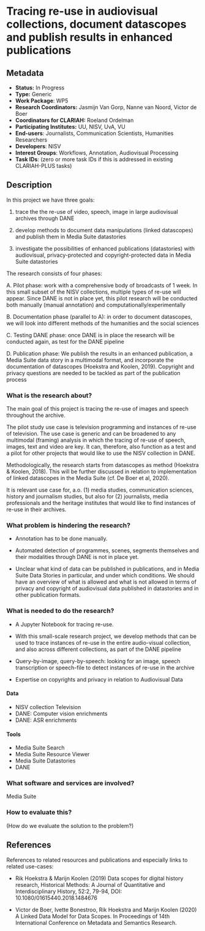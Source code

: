 # Tracing re-use in audiovisual collections, document datascopes and publish results in enhanced publications

## Metadata

* **Status:**  In Progress
* **Type:** Generic
* **Work Package**: WP5
* **Research Coordinators:**  Jasmijn Van Gorp, Nanne van Noord, Victor de Boer
* **Coordinators for CLARIAH:**  Roeland Ordelman
* **Participating Institutes:** UU, NISV, UvA, VU
* **End-users**: Journalists, Communication Scientists, Humanities Researchers
* **Developers**: NISV
* **Interest Groups**: Workflows, Annotation, Audiovisual Processing
* **Task IDs**: (zero or more task IDs if this is addressed in existing CLARIAH-PLUS tasks)

## Description

In this project we have three goals:

1. trace the the re-use of video, speech, image in large audiovisual archives through DANE

2. develop methods to document data manipulations (linked datascopes) and publish them in Media Suite datastories

3. investigate the possibilities of enhanced publications (datastories) with audiovisual, privacy-protected  and copyright-protected data in Media Suite datastories

The research consists of four phases:

  A. Pilot phase: work with a comprehensive body of broadcasts of 1 week. In this small subset of the NISV collections, multiple types of re-use will appear. Since DANE is not in place yet, this pilot research will be conducted both manually (manual annotation) and computationally/experimentally

  B. Documentation phase (parallel to A): in order to document datascopes, we will look into different methods of the humanities and the social sciences

  C. Testing DANE phase: once DANE is in place the research will be conducted again, as test for the DANE pipeline

  D. Publication phase: We publish the results in an enhanced publication, a Media Suite data story in a multimodal format, and incorporate the documentation of datascopes (Hoekstra and Koolen, 2019). Copyright and privacy questions are needed to be tackled as part of the publication process

### What is the research about?

The main goal of this project is tracing the re-use of images and speech throughout the archive.

The pilot study use case is television programming and instances of re-use of television. The use case is generic and can be broadened to any multimodal (framing) analysis in which the tracing of re-use of speech, images, text and video are key. It can, therefore, also function as a test and a pilot for other projects that would like to use the NISV collection in DANE.

Methodologically, the research starts from datascopes as method (Hoekstra & Koolen, 2018). This will be further discussed in relation to implementation of linked datascopes in the Media Suite (cf. De Boer et al, 2020).

It is relevant use case for, a.o. (1) media studies, communication sciences, history and journalism studies, but also for (2) journalists, media professionals and the heritage institutes that would like to find instances of re-use in their archives.

### What problem is hindering the research?

* Annotation has to be done manually.

* Automated detection of programmes, scenes, segments themselves and their modalities through DANE is not in place yet.

* Unclear what kind of data can be published in publications, and in Media Suite Data Stories in particular, and under which conditions. We should have an overview of what is allowed and what is not allowed in terms of privacy and copyright of audiovisual data published in datastories and in other publication formats.

### What is needed to do the research?

* A Jupyter Notebook for tracing re-use.

* With this small-scale research project, we develop methods that can be used to trace instances of re-use in the entire audio-visual collection, and also across different collections, as part of the DANE pipeline

* Query-by-image, query-by-speech: looking for an image, speech transcription or speech-file to detect instances of re-use in the archive

* Expertise on copyrights and privacy in relation to Audiovisual Data


#### Data

* NISV collection Television
* DANE: Computer vision enrichments
* DANE: ASR enrichments

#### Tools

* Media Suite Search
* Media Suite Resource Viewer
* Media Suite Datastories
* DANE


### What software and services are involved?

Media Suite

### How to evaluate this?

(How do we evaluate the solution to the problem?)

## References

References to related resources and publications and especially links to related use-cases:

* Rik Hoekstra & Marijn Koolen (2019) Data scopes for digital history research, Historical Methods: A Journal of Quantitative and Interdisciplinary History, 52:2, 79-94, DOI: 10.1080/01615440.2018.1484676

* Victor de Boer, Ivette Bonestroo, Rik Hoekstra and Marijn Koolen (2020) A Linked Data Model for Data Scopes. In Proceedings of 14th International Conference on Metadata and Semantics Research.
